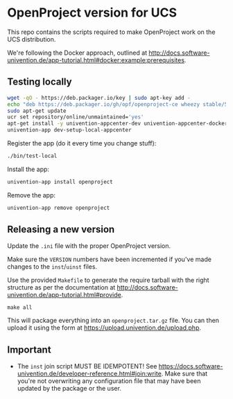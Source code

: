 # OpenProject version for UCS

This repo contains the scripts required to make OpenProject work on the UCS distribution.

We're following the Docker approach, outlined at <http://docs.software-univention.de/app-tutorial.html#docker:example:prerequisites>.

## Testing locally

```bash
wget -qO - https://deb.packager.io/key | sudo apt-key add -
echo "deb https://deb.packager.io/gh/opf/openproject-ce wheezy stable/5" | sudo tee /etc/apt/sources.list.d/openproject-ce.list
sudo apt-get update
ucr set repository/online/unmaintained='yes'
apt-get install -y univention-appcenter-dev univention-appcenter-docker univention-appcenter
univention-app dev-setup-local-appcenter
```

Register the app (do it every time you change stuff):

```bash
./bin/test-local
```

Install the app:

```bash
univention-app install openproject
```

Remove the app:

```bash
univention-app remove openproject
```

## Releasing a new version

Update the `.ini` file with the proper OpenProject version.

Make sure the `VERSION` numbers have been incremented if you've made changes to the `inst`/`uinst` files.

Use the provided `Makefile` to generate the require tarball with the right
structure as per the documentation at
<http://docs.software-univention.de/app-tutorial.html#provide>.

```
make all
```

This will package everything into an `openproject.tar.gz` file. You can then
upload it using the form at <https://upload.univention.de/upload.php>.


## Important

* The `inst` join script MUST BE IDEMPOTENT! See
  https://docs.software-univention.de/developer-reference.html#join:write. Make
sure that you're not overwriting any configuration file that may have been
updated by the package or the user.

